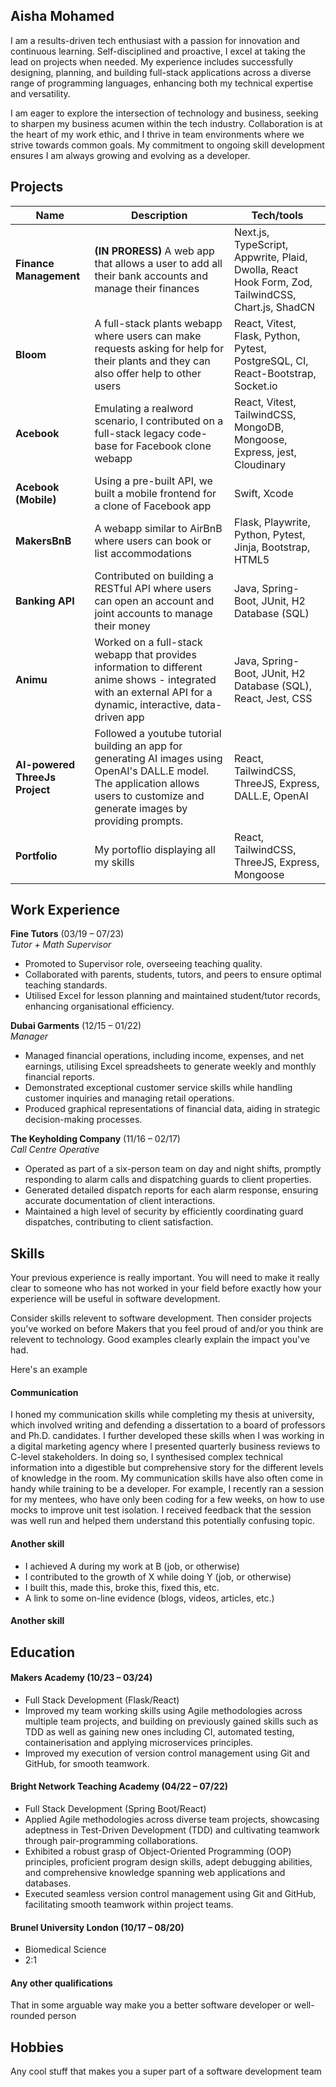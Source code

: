 ## Aisha Mohamed

I am a results-driven tech enthusiast with a passion for innovation and continuous learning. Self-disciplined and proactive, I excel at taking the lead on projects when needed. My experience includes successfully designing, planning, and building full-stack applications across a diverse range of programming languages, enhancing both my technical expertise and versatility.

I am eager to explore the intersection of technology and business, seeking to sharpen my business acumen within the tech industry. Collaboration is at the heart of my work ethic, and I thrive in team environments where we strive towards common goals. My commitment to ongoing skill development ensures I am always growing and evolving as a developer.

## Projects

| Name                         | Description       | Tech/tools        |
| ---------------------------- | ----------------- | ----------------- |
| **Finance Management** | **(IN PRORESS)** A web app that allows a user to add all their bank accounts and manage their finances  | Next.js, TypeScript, Appwrite, Plaid, Dwolla, React Hook Form, Zod, TailwindCSS, Chart.js, ShadCN             |
| **Bloom**            | A full-stack plants webapp where users can make requests asking for help for their plants and they can also offer help to other users | React, Vitest, Flask, Python, Pytest, PostgreSQL, CI, React-Bootstrap, Socket.io|
| **Acebook** | Emulating a realword scenario, I contributed on a full-stack legacy code-base for Facebook clone webapp | React, Vitest, TailwindCSS, MongoDB, Mongoose, Express, jest, Cloudinary          |
| **Acebook (Mobile)** | Using a pre-built API, we built a mobile frontend for a clone of Facebook app | Swift, Xcode               |
| **MakersBnB** | A webapp similar to AirBnB where users can book or list accommodations  | Flask, Playwrite, Python, Pytest, Jinja, Bootstrap, HTML5             |
| **Banking API** | Contributed on building a RESTful API where users can open an account and joint accounts to manage their money  | Java, Spring-Boot, JUnit, H2 Database (SQL)   |
| **Animu** | Worked on a full-stack webapp that provides information to different anime shows - integrated with an external API for a dynamic, interactive, data-driven app | Java, Spring-Boot, JUnit, H2 Database (SQL), React, Jest, CSS             |
| **AI-powered ThreeJs Project** | Followed a youtube tutorial building an app for generating AI images using OpenAI's DALL.E model. The application allows users to customize and generate images by providing prompts.  | React, TailwindCSS, ThreeJS, Express, DALL.E, OpenAI               |
| **Portfolio** | My portoflio displaying all my skills | React, TailwindCSS, ThreeJS, Express, Mongoose               |

## Work Experience


**Fine Tutors**  (03/19 – 07/23)  
_Tutor + Math Supervisor_

- Promoted to Supervisor role, overseeing teaching quality.
- Collaborated with parents, students, tutors, and peers to ensure optimal teaching standards.
- Utilised Excel for lesson planning and maintained student/tutor records, enhancing organisational efficiency. 

**Dubai Garments** (12/15 – 01/22)  
_Manager_

- Managed financial operations, including income, expenses, and net earnings, utilising Excel spreadsheets to generate weekly and monthly financial reports.
- Demonstrated exceptional customer service skills while handling customer inquiries and managing retail operations.
- Produced graphical representations of financial data, aiding in strategic decision-making processes.

**The Keyholding Company** (11/16 – 02/17)  
_Call Centre Operative_

- Operated as part of a six-person team on day and night shifts, promptly responding to alarm calls and dispatching guards to client properties.
- Generated detailed dispatch reports for each alarm response, ensuring accurate documentation of client interactions.
- Maintained a high level of security by efficiently coordinating guard dispatches, contributing to client satisfaction.


## Skills

Your previous experience is really important. You will need to make it really clear to someone who has not worked in your field before exactly how your experience will be useful in software development.

Consider skills relevent to software development. Then consider projects you've worked on before Makers that you feel proud of and/or you think are relevent to technology. Good examples clearly explain the impact you've had. 


Here's an example

#### Communication
I honed my communication skills while completing my thesis at university, which involved writing and defending a dissertation to a board of professors and Ph.D. candidates. I further developed these skills when I was working in a digital marketing agency where I presented quarterly business reviews to C-level stakeholders. In doing so, I synthesised complex technical information into a digestible but comprehensive story for the different levels of knowledge in the room. My communication skills have also often come in handy while training to be a developer. For example, I recently ran a session for my mentees, who have only been coding for a few weeks, on how to use mocks to improve unit test isolation. I received feedback that the session was well run and helped them understand this potentially confusing topic.

#### Another skill

- I achieved A during my work at B (job, or otherwise)
- I contributed to the growth of X while doing Y (job, or otherwise)
- I built this, made this, broke this, fixed this, etc.
- A link to some on-line evidence (blogs, videos, articles, etc.)

#### Another skill


## Education

#### Makers Academy (10/23 – 03/24)

- Full Stack Development (Flask/React)
- Improved my team working skills using Agile methodologies across multiple team projects, and building on previously gained skills such as TDD as well as gaining new ones including CI, automated testing, containerisation and applying microservices principles.
- Improved my execution of version control management using Git and GitHub, for smooth teamwork.


#### Bright Network Teaching Academy (04/22 – 07/22) 

- Full Stack Development (Spring Boot/React)
- Applied Agile methodologies across diverse team projects, showcasing adeptness in Test-Driven Development (TDD) and cultivating teamwork through pair-programming collaborations.
- Exhibited a robust grasp of Object-Oriented Programming (OOP) principles, proficient program design skills, adept debugging abilities, and comprehensive knowledge spanning web applications and databases.
- Executed seamless version control management using Git and GitHub, facilitating smooth teamwork within project teams.



#### Brunel University London (10/17 – 08/20) 

- Biomedical Science
- 2:1

#### Any other qualifications

That in some arguable way make you a better software developer or well-rounded person

## Hobbies

Any cool stuff that makes you a super part of a software development team
